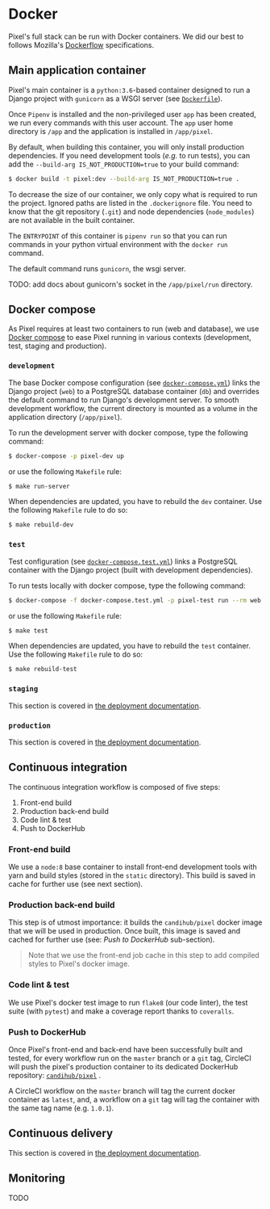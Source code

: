 # Docker

Pixel's full stack can be run with Docker containers. We did our best to follows
Mozilla's [Dockerflow](https://github.com/mozilla-services/Dockerflow)
specifications.

## Main application container

Pixel's main container is a `python:3.6`-based container designed to run a
Django project with `gunicorn` as a WSGI server (see
[`Dockerfile`](../Dockerfile)).

Once `Pipenv` is installed and the non-privileged user `app` has been created,
we run every commands with this user account. The `app` user home directory is
`/app` and the application is installed in `/app/pixel`.

By default, when building this container, you will only install production
dependencies. If you need development tools (_e.g._ to run tests), you can add
the `--build-arg IS_NOT_PRODUCTION=true` to your build command:

```bash
$ docker build -t pixel:dev --build-arg IS_NOT_PRODUCTION=true .
```

To decrease the size of our container, we only copy what is required to run the
project. Ignored paths are listed in the `.dockerignore` file. You need to know
that the git repository (`.git`) and node dependencies (`node_modules`) are not
available in the built container.

The `ENTRYPOINT` of this container is `pipenv run` so that you can run commands
in your python virtual environment with the `docker run` command.

The default command runs `gunicorn`, the wsgi server.

TODO: add docs about gunicorn's socket in the `/app/pixel/run` directory.


## Docker compose

As Pixel requires at least two containers to run (web and database), we use
[Docker compose](https://docs.docker.com/compose/) to ease Pixel running in
various contexts (development, test, staging and production).

### `development`

The base Docker compose configuration (see
[`docker-compose.yml`](../docker-compose.yml)) links the Django project (`web`)
to a PostgreSQL database container (`db`) and overrides the default command to
run Django's development server. To smooth development workflow, the current
directory is mounted as a volume in the application directory (`/app/pixel`).

To run the development server with docker compose, type the following command:

```bash
$ docker-compose -p pixel-dev up
```

or use the following `Makefile` rule:

```bash
$ make run-server
```

When dependencies are updated, you have to rebuild the `dev` container. Use the
following `Makefile` rule to do so:

```bash
$ make rebuild-dev
```

### `test`

Test configuration (see [`docker-compose.test.yml`](../docker-compose.test.yml))
links a PostgreSQL container with the Django project (built with development
dependencies).

To run tests locally with docker compose, type the following command:

```bash
$ docker-compose -f docker-compose.test.yml -p pixel-test run --rm web pytest
```

or use the following `Makefile` rule:

```bash
$ make test
```

When dependencies are updated, you have to rebuild the `test` container. Use the
following `Makefile` rule to do so:

```bash
$ make rebuild-test
```

### `staging`

This section is covered in [the deployment documentation](deployment.md).

### `production`

This section is covered in [the deployment documentation](deployment.md).

## Continuous integration

The continuous integration workflow is composed of five steps:

1. Front-end build
2. Production back-end build
3. Code lint & test
4. Push to DockerHub

### Front-end build

We use a `node:8` base container to install front-end development tools with
yarn and build styles (stored in the `static` directory). This build is saved in
cache for further use (see next section).

### Production back-end build

This step is of utmost importance: it builds the `candihub/pixel` docker image
that we will be used in production. Once built, this image is saved and cached
for further use (see: _Push to DockerHub_ sub-section).

> Note that we use the front-end job cache in this step to add compiled styles
to Pixel's docker image.

### Code lint & test

We use Pixel's docker test image to run `flake8` (our code linter), the test
suite (with `pytest`) and make a coverage report thanks to `coveralls`.

### Push to DockerHub

Once Pixel's front-end and back-end have been successfully built and tested, for
every workflow run on the `master` branch or a `git` tag, CircleCI will push the
pixel's production container to its dedicated DockerHub repository:
[`candihub/pixel`](https://hub.docker.com/r/candihub/pixel/) .

A CircleCI workflow on the `master` branch will tag the current docker container
as `latest`, and, a workflow on a `git` tag will tag the container with the same
tag name (e.g. `1.0.1`).

## Continuous delivery

This section is covered in [the deployment documentation](deployment.md).

## Monitoring

TODO

